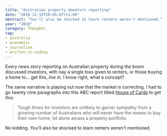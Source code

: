 ```yaml
---
title: "Australian property downturn reporting"
date: "2018-12-19T20:05:07+11:00"
abstract: "You'll also be shocked to learn renters weren't mentioned."
year: "2018"
category: Thoughts
tag:
- australia
- economics
- journalism
- written-in-sydney
---
```

Every news story reporting on Australian property during the boom discussed investors, with nay a single toss given to renters, or those buying a home to... get this, *live in*. I know right, what a concept?

The same narrative is playing out now that the market is correcting. I had to go twenty nine paragraphs into this ABC report titled [House of Cards] to get this:

> Tough times for investors are unlikely to garner sympathy from a growing number of Australians who will never have the means to buy their own home, let alone amass a property portfolio.

No kidding. You'll also be shocked to learn renters weren't mentioned.

[House of Cards]: https://www.abc.net.au/news/2018-12-10/how-hard-has-australias-property-downturn-hit-your-suburb/10588960

